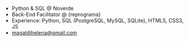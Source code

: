 - Python & SQL @ Noverde
- Back-End Facilitator @ {reprograma}
- Experience: Python, SQL (PostgreSQL, MySQL, SQLite), HTML5, CSS3, JS
- magaldihelena@gmail.com

<!-- [![iuricode](https://github-readme-stats.vercel.app/api/top-langs/?username=lariredivo&hide=html&layout=compact&theme=tokyonight)](https://github.com/iuricode/)


![hommer](https://media0.giphy.com/media/26BGIqWh2R1fi6JDa/200.gif)

**helenamagaldi/helenamagaldi** is a ✨ _special_ ✨ repository because its `README.md` (this file) appears on your GitHub profile.

Here are some ideas to get you started:

- 🔭 I’m currently working on ...
- 🌱 I’m currently learning ...
- 👯 I’m looking to collaborate on ...
- 🤔 I’m looking for help with ...
- 💬 Ask me about ...
- 📫 How to reach me: ...
- 😄 Pronouns: ...
- ⚡ Fun fact: ...
-->

